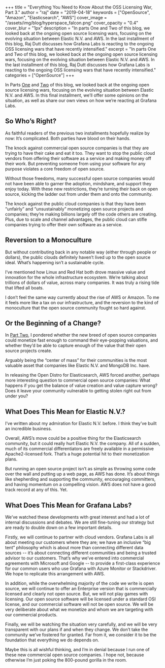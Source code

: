 +++
title = "Everything You Need to Know About the OSS Licensing War, Part 3."
author = "raj"
date = "2019-04-18"
keywords = ["OpenSource", "Amazon", "Elasticsearch", "AWS"]
cover_image = "/assets/img/blog/hyperspace_falcon.png"
cover_opacity = "0.4"
cover_blur = "1px"
description = "In parts One and Two of this blog, we looked back at the ongoing open source licensing wars, focusing on the evolving situation between Elastic N.V. and AWS. In the last installment of this blog, Raj Dutt discusses how Grafana Labs is reacting to the ongoing OSS licensing wars that have recently intensified."
excerpt = "In parts One and Two of this blog, we looked back at the ongoing open source licensing wars, focusing on the evolving situation between Elastic N.V. and AWS. In the last installment of this blog, Raj Dutt discusses how Grafana Labs is reacting to the ongoing OSS licensing wars that have recently intensified."
categories = ["OpenSource"]
+++



In Parts [One](https://grafana.com/blog/2019/03/20/everything-you-need-to-know-about-the-oss-licensing-war-part-1./) and [Two](https://grafana.com/blog/2019/03/28/everything-you-need-to-know-about-the-oss-licensing-war-part-2./) of this blog, we looked back at the ongoing open source licensing wars, focusing on the evolving situation between Elastic N.V. and AWS. In this final installment, we’ll offer some opinions on the situation, as well as share our own views on how we’re reacting at Grafana Labs.

## So Who’s Right?

As faithful readers of the previous two installments hopefully realize by now: It’s complicated. Both parties have blood on their hands.

The knock against commercial open source companies is that they are trying to have their cake and eat it too. They want to stop the public cloud vendors from offering their software as a service and making money off their work. But preventing someone from using your software for any purpose violates a core freedom of open source. 

Without those freedoms, many successful open source companies would not have been able to garner the adoption, mindshare, and support they enjoy today. With these new restrictions, they’re turning their back on open source, kicking the ladder out from under them and onto the community.

The knock against the public cloud companies is that they have been “unfairly” and “unsustainably” monetizing open source projects and companies; they’re making billions largely off the code others are creating. Plus, due to scale and channel advantages, the public cloud can stifle companies trying to offer their own software as a service.

## Reversion to a Monoculture

But without contributing back in any notable way (either through people or dollars), the public clouds definitely haven’t lived up to the open source ideal. What’s happening isn’t a sustainable cycle. 

I’ve mentioned how Linux and Red Hat both drove massive value and innovation for the whole infrastructure ecosystem. We’re talking about trillions of dollars of value, across many companies. It was truly a rising tide that lifted all boats. 

I don’t feel the same way currently about the rise of AWS or Amazon. To me it feels more like a tax on our infrastructure, and the reversion to the kind of monoculture that the open source community fought so hard against.

## Or the Beginning of a Change?

In [Part Two](https://grafana.com/blog/2019/03/28/everything-you-need-to-know-about-the-oss-licensing-war-part-2./), I pondered whether the new breed of open source companies could monetize fast enough to command their eye-popping valuations, and whether they’d be able to capture enough of the value that their open source projects create.

Arguably being the “center of mass” for their communities is the most valuable asset that companies like Elastic N.V. and MongoDB Inc. have. 

In releasing the Open Distro for Elasticsearch, AWS forced another, perhaps more interesting question to commercial open source companies: What happens if you get the balance of value creation and value capture wrong? Does it leave your community vulnerable to getting stolen right out from under you? 

## What Does This Mean for Elastic N.V.?

I’ve written about my admiration for Elastic N.V. before. I think they’ve built an incredible business. 

Overall, AWS’s move could be a positive thing for the Elasticsearch community, but it could really hurt Elastic N.V. the company. All of a sudden, much of its commercial differentiators are freely available in a permissive Apache2-licensed fork. That’s a huge potential hit to their monetization plans.

But running an open source project isn’t as simple as throwing some code over the wall and putting up a web page, as AWS has done. It’s about things like shepherding and supporting the community, encouraging committers, and having momentum on a compelling vision. AWS does not have a good track record at any of this. Yet.

## What Does This Mean for Grafana Labs?

We’ve watched these developments with great interest and had a lot of internal discussions and debates. We are still fine-tuning our strategy but are ready to double down on a few important details.

Firstly, we will continue to partner with cloud vendors. Grafana Labs is all about meeting our customers where they are; we have an inclusive “big tent” philosophy which is about more than connecting different data sources -- it’s about connecting different communities and being a trusted advisor to our customers. That’s why we’ve entered into commercial agreements with Microsoft and Google -- to provide a first-class experience for our common users who use Grafana with Azure Monitor or Stackdriver. We hope to replicate this arrangement with AWS.

In addition, while the overwhelming majority of the code we write is open source, we will continue to offer an Enterprise version that is commercially licensed and clearly not open source. But, we will not play games with licensing. Our open source software will be licensed under a standard OSI license, and our commercial software will not be open source. We will be very deliberate about what we monetize and whom we are targeting with our commercial products.

Finally, we will be watching the situation very carefully, and we will be very transparent with our plans if and when they change. We don’t take the community we’ve fostered for granted. Far from it, we consider it to be the foundation that everything we do depends on.

Maybe this is all wishful thinking, and I’m in denial because I run one of these new commercial open source companies. I hope not, because otherwise I’m just poking the 800-pound gorilla in the room.
